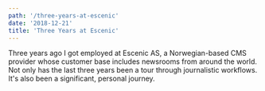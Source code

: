 ```yaml
---
path: '/three-years-at-escenic'
date: '2018-12-21'
title: 'Three Years at Escenic'
---
```


Three years ago I got employed at Escenic AS, a Norwegian-based CMS provider whose customer base includes newsrooms from around the world. Not only has the last three years been a tour through journalistic workflows. It's also been a significant, personal journey.

